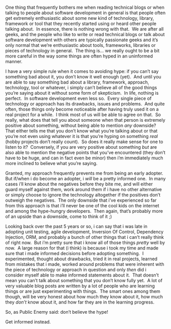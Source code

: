 <p>One thing that frequently bothers me when reading technical blogs or when talking to people about software development in general is that people often get extremely enthusiastic about some new kind of technology, library, framework or tool that they recently started using or heard other people talking about.&#160; In essence, there is nothing wrong with that.&#160; We are after all geeks, and the people who like to write or read technical blogs or talk about software development with others are typically passionate geeks and it’s only normal that we’re enthusiastic about tools, frameworks, libraries or pieces of technology in general.&#160; The thing is… we really ought to be a bit more careful in the way some things are often hyped in an uninformed manner.</p>  <p>I have a very simple rule when it comes to avoiding hype: if you can’t say something bad about it, you don’t know it well enough (yet).&#160; And until you are able to say something bad about a library, framework, approach, technology, tool or whatever, i simply can’t believe all of the good things you’re saying about it without some form of skepticism.&#160; In life, nothing is perfect.&#160; In software development even less so.&#160; Every single piece of technology or approach has its drawbacks, issues and problems.&#160; And quite often, those things only become noticeable after having truly used it on a real project for a while.&#160; I think most of us will be able to agree on that.&#160; So really, what does that tell you about someone when that person is extremely positive about something, without being able to mention <em>any</em> downside?&#160; That either tells me that you don’t know what you’re talking about or that you’re not even using whatever it is that you’re hyping on something <em>real</em> (hobby projects don’t really count).&#160; So does it really make sense for one to listen to it?&#160; Conversely, if you are very positive about something <em>but</em> are also able to mention the negative points that you’ve encountered (they don’t have to be huge, and can in fact even be minor) then i’m immediately much more inclined to believe what you’re saying.&#160; </p>  <p>Granted, my approach frequently prevents me from being an early adopter.&#160; But if/when i do become an adopter, i <em>will</em> be a pretty informed one.&#160; In many cases i’ll know about the negatives before they bite me, and will either guard myself against them, work around them if i have no other alternative or simply choose to ignore the technology altogether if the positives don’t outweigh the negatives.&#160; The only downside that i’ve experienced so far from this approach is that i’ll never be one of the cool kids on the internet and among the hype-hungry developers.&#160; Then again, that’s probably more of an upside than a downside, come to think of it ;)</p>  <p>Looking back over the past 5 years or so, i can say that i was late in adopting unit testing, agile development, Inversion Of Control, Dependency Injection, ORM, and probably a bunch of other things that i can’t really think of right now.&#160; But i’m pretty sure that i know all of those things <em>pretty</em> well by now.&#160; A large reason for that (i think) is because i took my time and made sure that i made informed decisions before adopting something.&#160; I experimented, thought about drawbacks, tried it in real projects, learned from mistakes that i made, worked around problems that were inherent with the piece of technology or approach in question and only <em>then</em> did i consider myself able to make informed statements about it.&#160; That doesn’t mean you can’t talk about something that you don’t know fully yet.&#160; A lot of very valuable blog posts are written by a lot of people who are learning things or are just experimenting with things.&#160; The smart ones among them though, will be very honest about how much they know about it, how much they <em>don’t</em> know about it, and how far they are in the learning progress. </p>  <p>So, as Public Enemy said: don’t believe the hype!</p>  <p>Get informed instead.</p>